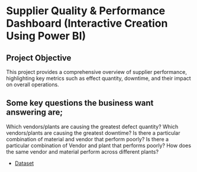 # Supplier Quality & Performance Dashboard (Interactive Creation Using Power BI)
## Project Objective
This project provides a comprehensive overview of supplier performance, highlighting key metrics such as effect quantity, downtime, and their impact on overall operations.
## Some key questions the business want answering are;
Which vendors/plants are causing the greatest defect quantity?
Which vendors/plants are causing the greatest downtime?
Is there a particular combination of material and vendor that perform poorly?
Is there a particular combination of Vendor and plant that performs poorly?
How does the same vendor and material perform across different plants?
- <a href="https://github.com/Zeeyusuph/Data-Analysis-Dashboard/blob/main/SUPPLIER%20INSIGHT%20DASHBOARD.pbix">Dataset</a>
